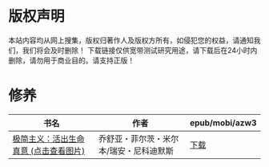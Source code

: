 # 版权声明

本站内容均从网上搜集，版权归著作人及版权方所有，如侵犯您的权益，请通知我们，我们将会及时删除！ 下载链接仅供宽带测试研究用途，请下载后在24小时内删除，请勿用于商业目的。请支持正版！

# 修养

| 书名 | 作者 | epub/mobi/azw3 |
| --- | --- | --- |
| [极简主义：活出生命真意 (点击查看图片)](https://www.dushupai.com/attachment/2024/06/02/1dc98d081e0e72c6.jpg) | 乔舒亚・菲尔茨・米尔本/瑞安・尼科迪默斯  | [下载](https://url89.ctfile.com/f/31084289-1357009297-d4db9c?p=8866) |
